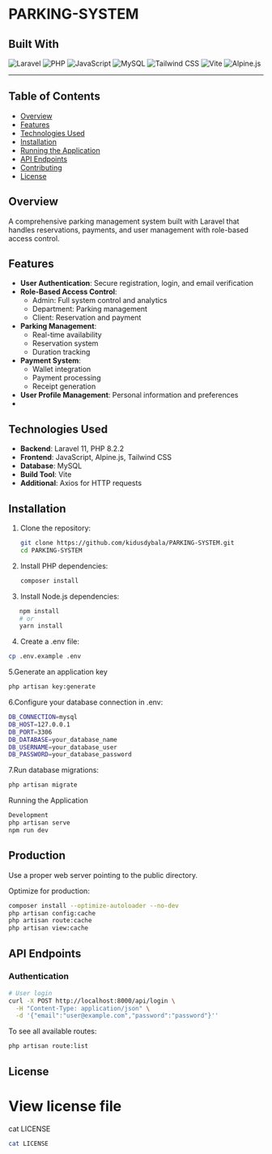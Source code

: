 # PARKING-SYSTEM


## Built With

![Laravel](https://img.shields.io/badge/-Laravel-FF2D20?style=for-the-badge&logo=laravel&logoColor=white)
![PHP](https://img.shields.io/badge/-PHP-777BB4?style=for-the-badge&logo=php&logoColor=white)
![JavaScript](https://img.shields.io/badge/-JavaScript-F7DF1E?style=for-the-badge&logo=javascript&logoColor=black)
![MySQL](https://img.shields.io/badge/-MySQL-4479A1?style=for-the-badge&logo=mysql&logoColor=white)
![Tailwind CSS](https://img.shields.io/badge/-Tailwind_CSS-06B6D4?style=for-the-badge&logo=tailwind-css&logoColor=white)
![Vite](https://img.shields.io/badge/-Vite-646CFF?style=for-the-badge&logo=vite&logoColor=white)
![Alpine.js](https://img.shields.io/badge/-Alpine.js-8BC0D0?style=for-the-badge&logo=alpine.js&logoColor=black)

---

## Table of Contents

- [Overview](#overview)
- [Features](#features)
- [Technologies Used](#technologies-used)
- [Installation](#installation)
- [Running the Application](#running-the-application)
- [API Endpoints](#api-endpoints)
- [Contributing](#contributing)
- [License](#license)

## Overview

A comprehensive parking management system built with Laravel that handles reservations, payments, and user management with role-based access control.

## Features

- **User Authentication**: Secure registration, login, and email verification
- **Role-Based Access Control**:
  - Admin: Full system control and analytics
  - Department: Parking management
  - Client: Reservation and payment
- **Parking Management**:
  - Real-time availability
  - Reservation system
  - Duration tracking
- **Payment System**:
  - Wallet integration
  - Payment processing
  - Receipt generation
- **User Profile Management**: Personal information and preferences
-
## Technologies Used

- **Backend**: Laravel 11, PHP 8.2.2
- **Frontend**: JavaScript, Alpine.js, Tailwind CSS
- **Database**: MySQL
- **Build Tool**: Vite
- **Additional**: Axios for HTTP requests

## Installation

1. Clone the repository:
   ```bash
   git clone https://github.com/kidusdybala/PARKING-SYSTEM.git
   cd PARKING-SYSTEM
   ```

2. Install PHP dependencies:
   ```bash
   composer install
   ```


3. Install Node.js dependencies:
```bash
   npm install
   # or
   yarn install
```


4. Create a .env file:
```bash
cp .env.example .env
```
5.Generate an application key
```bash
php artisan key:generate
```
6.Configure your database connection in .env:
```bash
DB_CONNECTION=mysql
DB_HOST=127.0.0.1
DB_PORT=3306
DB_DATABASE=your_database_name
DB_USERNAME=your_database_user
DB_PASSWORD=your_database_password
```
7.Run database migrations:
```bash
php artisan migrate
```
Running the Application
```bash
Development
php artisan serve
npm run dev
```
## Production

Use a proper web server pointing to the public directory.

Optimize for production:
```bash
composer install --optimize-autoloader --no-dev
php artisan config:cache
php artisan route:cache
php artisan view:cache
```
## API Endpoints

### Authentication
```bash
# User login
curl -X POST http://localhost:8000/api/login \
  -H "Content-Type: application/json" \
  -d '{"email":"user@example.com","password":"password"}''

```
To see all available routes:
```bash
php artisan route:list
```
## License

# View license file
cat LICENSE
```bash
cat LICENSE
```
